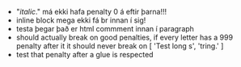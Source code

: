 


- "<i>italic</i>." má ekki hafa penalty 0 á eftir þarna!!!
- inline block mega ekki fá br innan í sig!
- testa þegar það er html commment innan í paragraph
- should actually break on good penalties, if every letter has a 999 penalty after it it should never break on [ 'Test long s', 'tring.' ]
- test that penalty after a glue is respected

